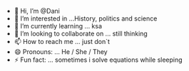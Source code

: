 - 👋 Hi, I’m @Dani
- 👀 I’m interested in ...History, politics and science
- 🌱 I’m currently learning ... ksa
- 💞️ I’m looking to collaborate on ... still thinking
- 📫 How to reach me ... just don`t
- 😄 Pronouns: ... He / She / They
- ⚡ Fun fact: ... sometimes i solve equations while sleeping

<!---
gaithoxzm/gaithoxzm is a ✨ special ✨ repository because its `README.md` (this file) appears on your GitHub profile.
You can click the Preview link to take a look at your changes.
--->

